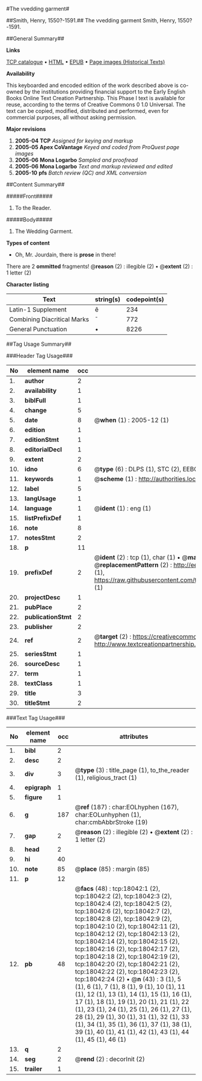 #The vvedding garment#

##Smith, Henry, 1550?-1591.##
The vvedding garment
Smith, Henry, 1550?-1591.

##General Summary##

**Links**

[TCP catalogue](http://www.ota.ox.ac.uk/tcp/)  • 
[HTML](http://tei.it.ox.ac.uk/tcp/Texts-HTML/free/A12/A12399.html)  • 
[EPUB](http://tei.it.ox.ac.uk/tcp/Texts-EPUB/free/A12/A12399.epub) • 
[Page images (Historical Texts)](https://data.historicaltexts.jisc.ac.uk/view?pubId=eebo-99852704e&pageId=eebo-99852704e-18042-1)

**Availability**

This keyboarded and encoded edition of the
	       work described above is co-owned by the institutions
	       providing financial support to the Early English Books
	       Online Text Creation Partnership. This Phase I text is
	       available for reuse, according to the terms of Creative
	       Commons 0 1.0 Universal. The text can be copied,
	       modified, distributed and performed, even for
	       commercial purposes, all without asking permission.

**Major revisions**

1. __2005-04__ __TCP__ *Assigned for keying and markup*
1. __2005-05__ __Apex CoVantage__ *Keyed and coded from ProQuest page images*
1. __2005-06__ __Mona Logarbo__ *Sampled and proofread*
1. __2005-06__ __Mona Logarbo__ *Text and markup reviewed and edited*
1. __2005-10__ __pfs__ *Batch review (QC) and XML conversion*

##Content Summary##

#####Front#####

1. To the Reader.

#####Body#####

1. The Wedding Garment.

**Types of content**

  * Oh, Mr. Jourdain, there is **prose** in there!

There are 2 **ommitted** fragments! 
 @__reason__ (2) : illegible (2)  •  @__extent__ (2) : 1 letter (2)

**Character listing**


|Text|string(s)|codepoint(s)|
|---|---|---|
|Latin-1 Supplement|ê|234|
|Combining             Diacritical Marks|̄|772|
|General Punctuation|•|8226|

##Tag Usage Summary##

###Header Tag Usage###

|No|element name|occ|attributes|
|---|---|---|---|
|1.|__author__|2||
|2.|__availability__|1||
|3.|__biblFull__|1||
|4.|__change__|5||
|5.|__date__|8| @__when__ (1) : 2005-12 (1)|
|6.|__edition__|1||
|7.|__editionStmt__|1||
|8.|__editorialDecl__|1||
|9.|__extent__|2||
|10.|__idno__|6| @__type__ (6) : DLPS (1), STC (2), EEBO-CITATION (1), PROQUEST (1), VID (1)|
|11.|__keywords__|1| @__scheme__ (1) : http://authorities.loc.gov/ (1)|
|12.|__label__|5||
|13.|__langUsage__|1||
|14.|__language__|1| @__ident__ (1) : eng (1)|
|15.|__listPrefixDef__|1||
|16.|__note__|8||
|17.|__notesStmt__|2||
|18.|__p__|11||
|19.|__prefixDef__|2| @__ident__ (2) : tcp (1), char (1)  •  @__matchPattern__ (2) : ([0-9\-]+):([0-9IVX]+) (1), (.+) (1)  •  @__replacementPattern__ (2) : http://eebo.chadwyck.com/downloadtiff?vid=$1&page=$2 (1), https://raw.githubusercontent.com/textcreationpartnership/Texts/master/tcpchars.xml#$1 (1)|
|20.|__projectDesc__|1||
|21.|__pubPlace__|2||
|22.|__publicationStmt__|2||
|23.|__publisher__|2||
|24.|__ref__|2| @__target__ (2) : https://creativecommons.org/publicdomain/zero/1.0/ (1), http://www.textcreationpartnership.org/docs/. (1)|
|25.|__seriesStmt__|1||
|26.|__sourceDesc__|1||
|27.|__term__|1||
|28.|__textClass__|1||
|29.|__title__|3||
|30.|__titleStmt__|2||


###Text Tag Usage###

|No|element name|occ|attributes|
|---|---|---|---|
|1.|__bibl__|2||
|2.|__desc__|2||
|3.|__div__|3| @__type__ (3) : title_page (1), to_the_reader (1), religious_tract (1)|
|4.|__epigraph__|1||
|5.|__figure__|1||
|6.|__g__|187| @__ref__ (187) : char:EOLhyphen (167), char:EOLunhyphen (1), char:cmbAbbrStroke (19)|
|7.|__gap__|2| @__reason__ (2) : illegible (2)  •  @__extent__ (2) : 1 letter (2)|
|8.|__head__|2||
|9.|__hi__|40||
|10.|__note__|85| @__place__ (85) : margin (85)|
|11.|__p__|12||
|12.|__pb__|48| @__facs__ (48) : tcp:18042:1 (2), tcp:18042:2 (2), tcp:18042:3 (2), tcp:18042:4 (2), tcp:18042:5 (2), tcp:18042:6 (2), tcp:18042:7 (2), tcp:18042:8 (2), tcp:18042:9 (2), tcp:18042:10 (2), tcp:18042:11 (2), tcp:18042:12 (2), tcp:18042:13 (2), tcp:18042:14 (2), tcp:18042:15 (2), tcp:18042:16 (2), tcp:18042:17 (2), tcp:18042:18 (2), tcp:18042:19 (2), tcp:18042:20 (2), tcp:18042:21 (2), tcp:18042:22 (2), tcp:18042:23 (2), tcp:18042:24 (2)  •  @__n__ (43) : 3 (1), 5 (1), 6 (1), 7 (1), 8 (1), 9 (1), 10 (1), 11 (1), 12 (1), 13 (1), 14 (1), 15 (1), 16 (1), 17 (1), 18 (1), 19 (1), 20 (1), 21 (1), 22 (1), 23 (1), 24 (1), 25 (1), 26 (1), 27 (1), 28 (1), 29 (1), 30 (1), 31 (1), 32 (1), 33 (1), 34 (1), 35 (1), 36 (1), 37 (1), 38 (1), 39 (1), 40 (1), 41 (1), 42 (1), 43 (1), 44 (1), 45 (1), 46 (1)|
|13.|__q__|2||
|14.|__seg__|2| @__rend__ (2) : decorInit (2)|
|15.|__trailer__|1||
